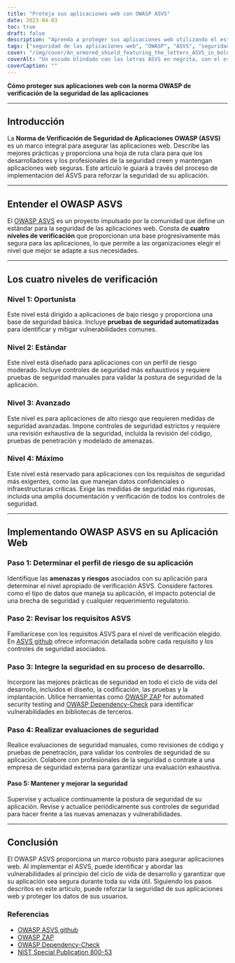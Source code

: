 ```yaml
---
title: "Proteja sus aplicaciones web con OWASP ASVS"
date: 2023-04-03
toc: true
draft: false
description: "Aprenda a proteger sus aplicaciones web utilizando el estándar de verificación de seguridad de aplicaciones (ASVS) de OWASP para cumplir las medidas de seguridad más rigurosas y protegerse contra las vulnerabilidades más comunes."
tags: ["seguridad de las aplicaciones web", "OWASP", "ASVS", "seguridad de las aplicaciones", "normas de seguridad", "ciberseguridad", "gestión de vulnerabilidades", "codificación segura", "pruebas de penetración", "modelización de amenazas", "controles de seguridad", "evaluación de la seguridad", "pruebas de seguridad automatizadas", "pruebas de seguridad manuales", "ciclo de desarrollo seguro", "buenas prácticas de seguridad", "seguridad de los datos", "gestión de riesgos", "conformidad", "seguridad de la información"]
cover: "/img/cover/An_armored_shield_featuring_the_letters_ASVS_in_bold.png"
coverAlt: "Un escudo blindado con las letras ASVS en negrita, con el escudo protegiendo una aplicación web detrás"
coverCaption: ""
---
```


**Cómo proteger sus aplicaciones web con la norma OWASP de verificación de la seguridad de las aplicaciones**

______

## Introducción

La **Norma de Verificación de Seguridad de Aplicaciones OWASP (ASVS)** es un marco integral para asegurar las aplicaciones web. Describe las mejores prácticas y proporciona una hoja de ruta clara para que los desarrolladores y los profesionales de la seguridad creen y mantengan aplicaciones web seguras. Este artículo le guiará a través del proceso de implementación del ASVS para reforzar la seguridad de su aplicación.

______

## Entender el OWASP ASVS

El [OWASP ASVS](https://owasp.org/www-project-application-security-verification-standard/) es un proyecto impulsado por la comunidad que define un estándar para la seguridad de las aplicaciones web. Consta de **cuatro niveles de verificación** que proporcionan una base progresivamente más segura para las aplicaciones, lo que permite a las organizaciones elegir el nivel que mejor se adapte a sus necesidades.

______

## Los cuatro niveles de verificación

### Nivel 1: Oportunista

Este nivel está dirigido a aplicaciones de bajo riesgo y proporciona una base de seguridad básica. Incluye **pruebas de seguridad automatizadas** para identificar y mitigar vulnerabilidades comunes.

### Nivel 2: Estándar

Este nivel está diseñado para aplicaciones con un perfil de riesgo moderado. Incluye controles de seguridad más exhaustivos y requiere pruebas de seguridad manuales para validar la postura de seguridad de la aplicación.

### Nivel 3: Avanzado

Este nivel es para aplicaciones de alto riesgo que requieren medidas de seguridad avanzadas. Impone controles de seguridad estrictos y requiere una revisión exhaustiva de la seguridad, incluida la revisión del código, pruebas de penetración y modelado de amenazas.

### Nivel 4: Máximo

Este nivel está reservado para aplicaciones con los requisitos de seguridad más exigentes, como las que manejan datos confidenciales o infraestructuras críticas. Exige las medidas de seguridad más rigurosas, incluida una amplia documentación y verificación de todos los controles de seguridad.

______

## Implementando OWASP ASVS en su Aplicación Web

### Paso 1: Determinar el perfil de riesgo de su aplicación

Identifique las **amenazas y riesgos** asociados con su aplicación para determinar el nivel apropiado de verificación ASVS. Considere factores como el tipo de datos que maneja su aplicación, el impacto potencial de una brecha de seguridad y cualquier requerimiento regulatorio.

### Paso 2: Revisar los requisitos ASVS

Familiarícese con los requisitos ASVS para el nivel de verificación elegido. En [ASVS github](https://github.com/OWASP/ASVS) ofrece información detallada sobre cada requisito y los controles de seguridad asociados.

### Paso 3: Integre la seguridad en su proceso de desarrollo.

Incorpore las mejores prácticas de seguridad en todo el ciclo de vida del desarrollo, incluidos el diseño, la codificación, las pruebas y la implantación. Utilice herramientas como [OWASP ZAP](https://www.zaproxy.org/) for automated security testing and [OWASP Dependency-Check](https://owasp.org/www-project-dependency-check/) para identificar vulnerabilidades en bibliotecas de terceros.

### Paso 4: Realizar evaluaciones de seguridad

Realice evaluaciones de seguridad manuales, como revisiones de código y pruebas de penetración, para validar los controles de seguridad de su aplicación. Colabore con profesionales de la seguridad o contrate a una empresa de seguridad externa para garantizar una evaluación exhaustiva.

#### Paso 5: Mantener y mejorar la seguridad

Supervise y actualice continuamente la postura de seguridad de su aplicación. Revise y actualice periódicamente sus controles de seguridad para hacer frente a las nuevas amenazas y vulnerabilidades.

______

## Conclusión

El OWASP ASVS proporciona un marco robusto para asegurar aplicaciones web. Al implementar el ASVS, puede identificar y abordar las vulnerabilidades al principio del ciclo de vida de desarrollo y garantizar que su aplicación sea segura durante toda su vida útil. Siguiendo los pasos descritos en este artículo, puede reforzar la seguridad de sus aplicaciones web y proteger los datos de sus usuarios.

### Referencias

- [OWASP ASVS github](https://github.com/OWASP/ASVS)
- [OWASP ZAP](https://www.zaproxy.org/)
- [OWASP Dependency-Check](https://owasp.org/www-project-dependency-check/)
- [NIST Special Publication 800-53](https://nvlpubs.nist.gov/nistpubs/SpecialPublications/NIST.SP.800-53r5.pdf)

